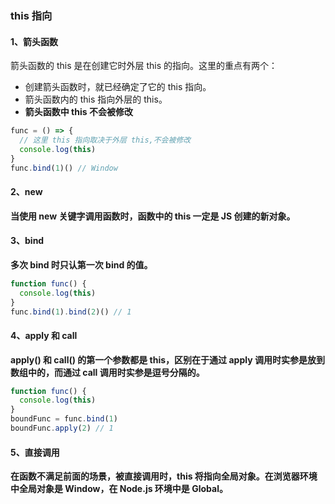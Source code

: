 ### this 指向

#### 1、箭头函数

箭头函数的 this 是在创建它时外层 this 的指向。这里的重点有两个：

+ 创建箭头函数时，就已经确定了它的 this 指向。
+ 箭头函数内的 this 指向外层的 this。
+ **箭头函数中 this 不会被修改**

```js
func = () => {
  // 这里 this 指向取决于外层 this,不会被修改
  console.log(this)
}
func.bind(1)() // Window
```

#### 2、new

**当使用 new 关键字调用函数时，函数中的 this 一定是 JS 创建的新对象。**

#### 3、bind

**多次 bind 时只认第一次 bind 的值。**

```js
function func() {
  console.log(this)
}
func.bind(1).bind(2)() // 1
```

#### 4、apply 和 call

**apply() 和 call() 的第一个参数都是 this，区别在于通过 apply 调用时实参是放到数组中的，而通过 call 调用时实参是逗号分隔的。**

```js
function func() {
  console.log(this)
}
boundFunc = func.bind(1)
boundFunc.apply(2) // 1
```

#### 5、直接调用

**在函数不满足前面的场景，被直接调用时，this 将指向全局对象。在浏览器环境中全局对象是 Window，在 Node.js 环境中是 Global。**
